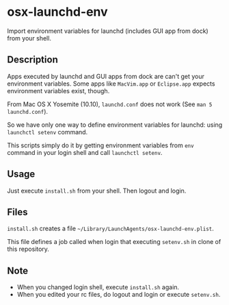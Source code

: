 # osx-launchd-env

Import environment variables for launchd (includes GUI app from dock) from your shell.

## Description

Apps executed by launchd and GUI apps from dock are can't get your environment variables.
Some apps like `MacVim.app` or `Eclipse.app` expects environment variables exist, though.

From Mac OS X Yosemite (10.10), `launchd.conf` does not work (See `man 5 launchd.conf`).

So we have only one way to define environment variables for launchd: using `launchctl setenv` command.

This scripts simply do it by getting environment variables from `env` command in your login shell and call `launchctl setenv`.

## Usage

Just execute `install.sh` from your shell.
Then logout and login.

## Files

`install.sh` creates a file `~/Library/LaunchAgents/osx-launchd-env.plist`.

This file defines a job called when login that executing `setenv.sh` in clone of this repository.

## Note

* When you changed login shell, execute `install.sh` again.
* When you edited your rc files, do logout and login or execute `setenv.sh`.
